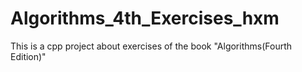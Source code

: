 # Algorithms_4th_Exercises_hxm
This is a cpp project about exercises of the book "Algorithms(Fourth Edition)"
